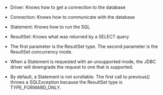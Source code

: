 - Driver: Knows how to get a connection to the database
- Connection: Knows how to communicate with the database
- Statement: Knows how to run the SQL
- ResultSet: Knows what was returned by a SELECT query

- The first parameter is the ResultSet type. The second parameter is the ResultSet concurrency mode.
  		
- When a Statement is requested with an unsupported mode, the JDBC driver will downgrade the request to one that is supported.
   
- By default, a Statement is not scrollable. The first call to previous() throws a SQLException because the ResultSet type is TYPE_FORWARD_ONLY.
